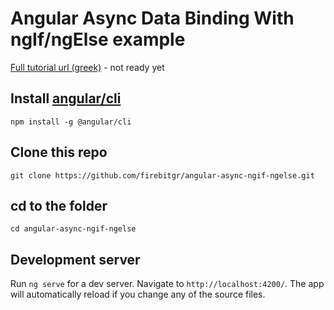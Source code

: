 # Angular Async Data Binding With ngIf/ngElse example

[Full tutorial url (greek)](https://www.firebit.gr/fireblog/) - not ready yet

## Install [angular/cli](https://github.com/angular/angular-cli)

`npm install -g @angular/cli`

## Clone this repo

`git clone https://github.com/firebitgr/angular-async-ngif-ngelse.git`

## cd to the folder

`cd angular-async-ngif-ngelse`

## Development server
Run `ng serve` for a dev server. Navigate to `http://localhost:4200/`. The app will automatically reload if you change any of the source files.
